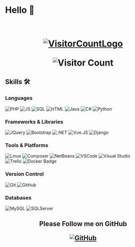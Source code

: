 # Hello 👋

﻿<h1 align="center"> 
 <!--![StarsCount](https://img.shields.io/github/stars/leonxrdon?style=social)  -->
 
  [![VisitorCountLogo](https://img.shields.io/badge/Visitor%20Count-Yellow?style=social&logo=Github&logoColor=black&color=white)](https://github.com/cpp981)  
  
 ![Visitor Count](https://profile-counter.glitch.me/cpp981/count.svg)
  
</h1>

## Skills 🛠️  
### Languages  
![PHP](https://img.shields.io/badge/PHP-blue?style=for-the-badge&logo=php&logoColor=white&color=6d629c) ![JS](https://img.shields.io/badge/JavaScript-yellow?style=for-the-badge&logo=JavaScript&logoColor=black&color=c7c222)
![SQL](https://custom-icon-badges.demolab.com/badge/SQL-%234479A1.svg?&style=for-the-badge&logo=sql&logoColor=white)
![HTML](https://img.shields.io/badge/HTML5-Yellow?style=for-the-badge&logo=html5&logoColor=white&color=d16b1c)
![Java](https://img.shields.io/badge/Java-ED8B00?style=for-the-badge&logo=openjdk&logoColor=white)
![C#](https://custom-icon-badges.demolab.com/badge/C%23-%23239120.svg?&style=for-the-badge&logo=cshrp&logoColor=white)
![Python](https://img.shields.io/badge/Python-3776AB?style=for-the-badge&logo=python&logoColor=white)


### Frameworks & Libraries  
![JQuery](https://img.shields.io/badge/JQuery-yellow?style=for-the-badge&logo=JQuery&logoColor=black&color=226fd6) ![Bootstrap](https://img.shields.io/badge/Bootstrap-Yellow?style=for-the-badge&logo=Bootstrap&logoColor=white&color=6617d0) ![.NET](https://img.shields.io/badge/.NET%20Framework-512BD4?style=for-the-badge&logo=.net&logoColor=white) ![Vue.JS](https://img.shields.io/badge/Vue.js-4FC08D?style=for-the-badge&logo=vue.js&logoColor=white)
![Django](https://img.shields.io/badge/Django-092E20?style=for-the-badge&logo=django&logoColor=white)



### Tools & Platforms
![Linux](https://img.shields.io/badge/Linux-Yellow?style=for-the-badge&logo=Linux&logoColor=white&color=3a5cd1) ![Composer](https://img.shields.io/badge/Composer-yellow?style=for-the-badge&logo=composer&logoColor=white&color=814733) 
![NetBeans](https://img.shields.io/badge/NetBeans-yellow?style=for-the-badge&logo=apachenetbeanside&color=c5163b)
![VSCode](https://custom-icon-badges.demolab.com/badge/Visual%20Studio%20Code-0078d7.svg?&style=for-the-badge&logo=vsc&logoColor=white) ![Visual Studio](https://custom-icon-badges.demolab.com/badge/Visual%20Studio-5C2D91.svg?&style=for-the-badge&logo=visual-studio&logoColor=white)<br> ![Trello](https://img.shields.io/badge/Trello-0052CC?&style=for-the-badge&logo=trello&logoColor=fff)
![Docker Badge](https://img.shields.io/badge/Docker-2496ED?style=for-the-badge&logo=docker&logoColor=white)



### Version Control  
![Git](https://img.shields.io/badge/Git-yellow?style=for-the-badge&logo=Git&logoColor=white&color=c34218) ![GitHub](https://img.shields.io/badge/GitHub-Yellow?style=for-the-badge&logo=GitHub&logoColor=white&color=black)

### Databases  
![MySQL](https://img.shields.io/badge/MySQL-yellow?style=for-the-badge&logo=MySQL&logoColor=white&color=4a94be)
![SQLServer](https://custom-icon-badges.demolab.com/badge/SQL%20Server-%232F3D4D.svg?&style=for-the-badge&logo=microsoft%20sql%20server&logoColor=white)

<h2 align="center">  
 
 Please Follow me on GitHub

[![GitHub](https://img.shields.io/badge/GitHub-yellow?style=social&logo=GitHub&logoColor=black&color=white)](https://github.com/cpp981)
</h2>

<!--
**cpp981/cpp981** is a ✨ _special_ ✨ repository because its `README.md` (this file) appears on your GitHub profile.

Here are some ideas to get you started:

- 🔭 I’m currently working on ...
- 🌱 I’m currently learning ...
- 👯 I’m looking to collaborate on ...
- 🤔 I’m looking for help with ...
- 💬 Ask me about ...
- 📫 How to reach me: ...
- 😄 Pronouns: ...
- ⚡ Fun fact: ...
-->
